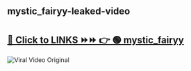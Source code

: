 
 ## mystic_fairyy-leaked-video 

# <h2><a href="https://clipsfans.com/mystic_fairyy&ref=git">🔗 Click to LINKS ⏩⏩ 👉 🟢 mystic_fairyy </a></h2>

<a href="https://clipsfans.com/mystic_fairyy&ref=git" rel="nofollow" data-target="animated-image.originalLink"><img src="https://i.ibb.co.com/xMMVF88/686577567.gif" alt="Viral Video Original" style="max-width: 100%; display: inline-block;" data-target="animated-image.originalImage"></a>
